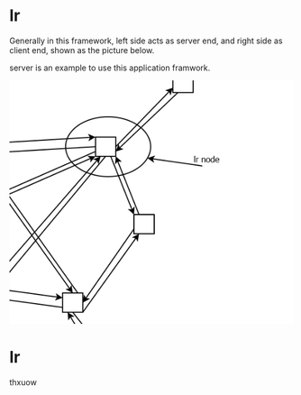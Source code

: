 # lr




Generally in this framework, left side acts as server end, and right side as client end, shown as the picture below.


server is an example to use this application framwork.


![lr](lr.png "lr node")


# lr
thxuow
